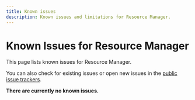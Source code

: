 ```yaml
---
title: Known issues
description: Known issues and limitations for Resource Manager.
---
```


# Known Issues for Resource Manager

This page lists known issues for Resource Manager.

You can also check for existing issues or open new issues in the [public issue trackers](https://github.com/animeshon/issue-tracker).

**There are currently no known issues.**
